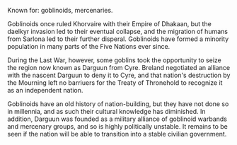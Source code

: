 Known for: goblinoids, mercenaries.

Goblinoids once ruled Khorvaire with their Empire of Dhakaan, but the daelkyr invasion led to their eventual collapse, and the migration of humans from Sarlona led to their further disperal. Goblinoids have formed a minority population in many parts of the Five Nations ever since.

During the Last War, however, some goblins took the opportunity to seize the region now known as Darguun from Cyre. Breland negotiated an alliance with the nascent Darguun to deny it to Cyre, and that nation's destruction by the Mourning left no barriuers for the Treaty of Thronehold to recognize it as an independent nation.

Goblinoids have an old history of nation-building, but they have not done so in millennia, and as such their cultural knowledge has diminished. In addition, Darguun was founded as a military alliance of goblinoid warbands and mercenary groups, and so is highly politically unstable. It remains to be seen if the nation will be able to transition into a stable civilian government.
